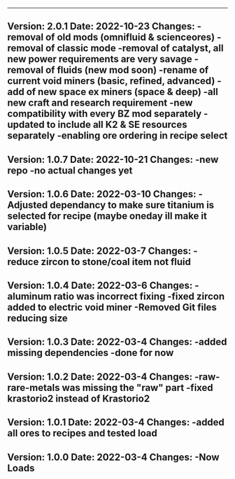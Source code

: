 ---------------------------------------------------------------------------------------------------
Version: 2.0.1
Date: 2022-10-23
  Changes:
	-removal of old mods (omnifluid & scienceores)
	-removal of classic mode
	-removal of catalyst, all new power requirements are very savage
	-removal of fluids (new mod soon)
	-rename of current void miners  (basic, refined, advanced)
	-add of new space ex miners (space & deep)
	-all new craft and research requirement
	-new compatibility with every BZ mod separately
	-updated to include all K2 & SE resources separately
	-enabling ore ordering in recipe select
---------------------------------------------------------------------------------------------------
Version: 1.0.7
Date: 2022-10-21
  Changes:
    -new repo 
    -no actual changes yet
---------------------------------------------------------------------------------------------------
Version: 1.0.6
Date: 2022-03-10
  Changes:
    -Adjusted dependancy to make sure titanium is selected for recipe (maybe oneday ill make it variable)
---------------------------------------------------------------------------------------------------
Version: 1.0.5
Date: 2022-03-7
  Changes:
    -reduce zircon to stone/coal item not fluid
---------------------------------------------------------------------------------------------------
Version: 1.0.4
Date: 2022-03-6
  Changes:
    -aluminum ratio was incorrect fixing
    -fixed zircon added to electric void miner
    -Removed Git files reducing size
---------------------------------------------------------------------------------------------------
Version: 1.0.3
Date: 2022-03-4
  Changes:
    -added missing dependencies
    -done for now
---------------------------------------------------------------------------------------------------
Version: 1.0.2
Date: 2022-03-4
  Changes:
    -raw-rare-metals was missing the "raw" part
    -fixed krastorio2 instead of Krastorio2
---------------------------------------------------------------------------------------------------
Version: 1.0.1
Date: 2022-03-4
  Changes:
    -added all ores to recipes and tested load
---------------------------------------------------------------------------------------------------
Version: 1.0.0
Date: 2022-03-4
  Changes:
    -Now Loads
---------------------------------------------------------------------------------------------------
